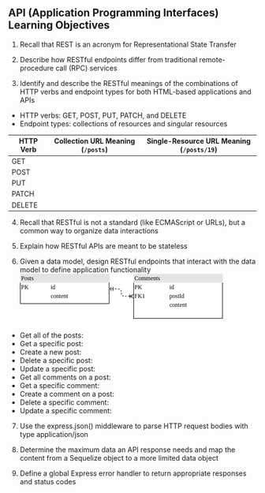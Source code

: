 ## API (Application Programming Interfaces) Learning Objectives
1. Recall that REST is an acronym for Representational State Transfer

2. Describe how RESTful endpoints differ from traditional remote-procedure call (RPC) services

3. Identify and describe the RESTful meanings of the combinations of HTTP verbs and endpoint types for both HTML-based applications and APIs
  - HTTP verbs: GET, POST, PUT, PATCH, and DELETE
  - Endpoint types: collections of resources and singular resources

| HTTP Verb | Collection URL Meaning (`/posts`)    | Single-Resource URL Meaning (`/posts/19`) |
|-----------|--------------------------------------|-------------------------------------------|
| GET       |                                      |                                           |
| POST      |                                      |                                           |
| PUT       |                                      |                                           |
| PATCH     |                                      |                                           |
| DELETE    |                                      |                                           |


4. Recall that RESTful is not a standard (like ECMAScript or URLs), but a common way to organize data interactions

5. Explain how RESTful APIs are meant to be stateless

6. Given a data model, design RESTful endpoints that interact with the data model to define application functionality
![RESTful routes](RESTful-routes-source.png)
- Get all of the posts: 
- Get a specific post: 
- Create a new post: 
- Delete a specific post: 
- Update a specific post: 
- Get all comments on a post: 
- Get a specific comment: 
- Create a comment on a post: 
- Delete a specific comment: 
- Update a specific comment: 

7. Use the express.json() middleware to parse HTTP request bodies with type application/json

8. Determine the maximum data an API response needs and map the content from a Sequelize object to a more limited data object

9. Define a global Express error handler to return appropriate responses and status codes
